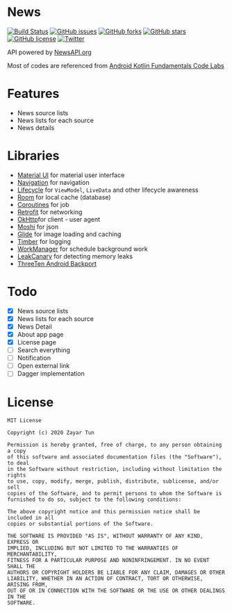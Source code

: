 # News
[![Build Status](https://travis-ci.com/ZattWine/news.svg?branch=master)](https://travis-ci.com/ZattWine/news)
[![GitHub issues](https://img.shields.io/github/issues/ZattWine/news)](https://github.com/ZattWine/news/issues)
[![GitHub forks](https://img.shields.io/github/forks/ZattWine/news)](https://github.com/ZattWine/news/network)
[![GitHub stars](https://img.shields.io/github/stars/ZattWine/news)](https://github.com/ZattWine/news/stargazers)
[![GitHub license](https://img.shields.io/github/license/ZattWine/news)](https://github.com/ZattWine/news/blob/master/LICENSE)
[![Twitter](https://img.shields.io/twitter/url?style=social&url=https%3A%2F%2Fgithub.com%2FZattWine%2Fnews)](https://twitter.com/intent/tweet?text=Wow:&url=https%3A%2F%2Fgithub.com%2FZattWine%2Fnews)

 API powered by [NewsAPI.org](https://newsapi.org/)
 
 Most of codes are referenced from [Android Kotlin Fundamentals Code Labs](https://codelabs.developers.google.com/android-kotlin-fundamentals/)

# Features
- News source lists
- News lists for each source
- News details

# Libraries
- [Material UI](https://github.com/material-components/material-components-android) for material user interface
- [Navigation](https://github.com/ZattWine/news/blob/972de43c235b93674cfbe7ae4425762720882b73/app/build.gradle#L54) for navigation
- [Lifecycle](https://github.com/ZattWine/news/blob/972de43c235b93674cfbe7ae4425762720882b73/app/build.gradle#L58) for `ViewModel`, `LiveData` and other lifecycle awareness
- [Room](https://github.com/ZattWine/news/blob/972de43c235b93674cfbe7ae4425762720882b73/app/build.gradle#L61) for local cache (database)
- [Coroutines](https://github.com/ZattWine/news/blob/972de43c235b93674cfbe7ae4425762720882b73/app/build.gradle#L65) for job
- [Retrofit](https://github.com/square/retrofit) for networking
- [OkHttp](https://github.com/square/okhttp)for client - user agent
- [Moshi](https://github.com/square/moshi) for json
- [Glide](https://github.com/bumptech/glide) for image loading and caching
- [Timber](https://github.com/JakeWharton/timber) for logging
- [WorkManager](https://github.com/ZattWine/news/blob/972de43c235b93674cfbe7ae4425762720882b73/app/build.gradle#L70) for schedule background work
- [LeakCanary](https://github.com/square/leakcanary/) for detecting memory leaks
- [ThreeTen Android Backport](https://github.com/JakeWharton/ThreeTenABP)

# Todo
- [x] News source lists
- [x] News lists for each source
- [x] News Detail
- [x] About app page
- [x] License page
- [ ] Search everything
- [ ] Notification
- [ ] Open external link
- [ ] Dagger implementation

# License
```
MIT License

Copyright (c) 2020 Zayar Tun

Permission is hereby granted, free of charge, to any person obtaining a copy
of this software and associated documentation files (the "Software"), to deal
in the Software without restriction, including without limitation the rights
to use, copy, modify, merge, publish, distribute, sublicense, and/or sell
copies of the Software, and to permit persons to whom the Software is
furnished to do so, subject to the following conditions:

The above copyright notice and this permission notice shall be included in all
copies or substantial portions of the Software.

THE SOFTWARE IS PROVIDED "AS IS", WITHOUT WARRANTY OF ANY KIND, EXPRESS OR
IMPLIED, INCLUDING BUT NOT LIMITED TO THE WARRANTIES OF MERCHANTABILITY,
FITNESS FOR A PARTICULAR PURPOSE AND NONINFRINGEMENT. IN NO EVENT SHALL THE
AUTHORS OR COPYRIGHT HOLDERS BE LIABLE FOR ANY CLAIM, DAMAGES OR OTHER
LIABILITY, WHETHER IN AN ACTION OF CONTRACT, TORT OR OTHERWISE, ARISING FROM,
OUT OF OR IN CONNECTION WITH THE SOFTWARE OR THE USE OR OTHER DEALINGS IN THE
SOFTWARE.
```

